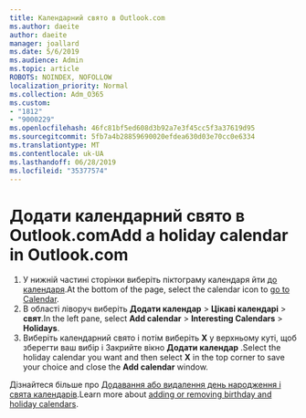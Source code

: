 ```yaml
---
title: Календарний свято в Outlook.com
ms.author: daeite
author: daeite
manager: joallard
ms.date: 5/6/2019
ms.audience: Admin
ms.topic: article
ROBOTS: NOINDEX, NOFOLLOW
localization_priority: Normal
ms.collection: Adm_O365
ms.custom:
- "1812"
- "9000229"
ms.openlocfilehash: 46fc81bf5ed608d3b92a7e3f45cc5f3a37619d95
ms.sourcegitcommit: 5fb7a4b28859690020efdea630d03e70cc0e6334
ms.translationtype: MT
ms.contentlocale: uk-UA
ms.lasthandoff: 06/28/2019
ms.locfileid: "35377574"
---
```

# <a name="add-a-holiday-calendar-in-outlookcom"></a><span data-ttu-id="a1357-102">Додати календарний свято в Outlook.com</span><span class="sxs-lookup"><span data-stu-id="a1357-102">Add a holiday calendar in Outlook.com</span></span>

1. <span data-ttu-id="a1357-103">У нижній частині сторінки виберіть піктограму календаря йти [до календаря](https://outlook.live.com/mail/calendar).</span><span class="sxs-lookup"><span data-stu-id="a1357-103">At the bottom of the page, select the calendar icon to [go to Calendar](https://outlook.live.com/mail/calendar).</span></span>
1. <span data-ttu-id="a1357-104">В області ліворуч виберіть **Додати календар** > **Цікаві календарі** > **свят**.</span><span class="sxs-lookup"><span data-stu-id="a1357-104">In the left pane, select **Add calendar** > **Interesting Calendars** > **Holidays**.</span></span>
1. <span data-ttu-id="a1357-105">Виберіть календарний свято і потім виберіть **X** у верхньому куті, щоб зберегти ваш вибір і Закрийте вікно **Додати календар** .</span><span class="sxs-lookup"><span data-stu-id="a1357-105">Select the holiday calendar you want and then select **X** in the top corner to save your choice and close the **Add calendar** window.</span></span>

<span data-ttu-id="a1357-106">Дізнайтеся більше про [Додавання або видалення день народження і свята календарів](https://support.office.com/article/b8e636da-fda8-413f-940e-68396efa49a6).</span><span class="sxs-lookup"><span data-stu-id="a1357-106">Learn more about [adding or removing birthday and holiday calendars](https://support.office.com/article/b8e636da-fda8-413f-940e-68396efa49a6).</span></span>